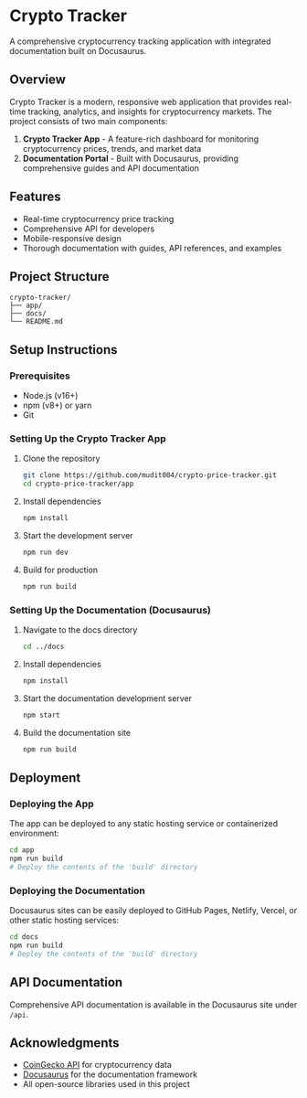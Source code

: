 # Crypto Tracker

A comprehensive cryptocurrency tracking application with integrated documentation built on Docusaurus.

## Overview

Crypto Tracker is a modern, responsive web application that provides real-time tracking, analytics, and insights for cryptocurrency markets. The project consists of two main components:

1. **Crypto Tracker App** - A feature-rich dashboard for monitoring cryptocurrency prices, trends, and market data
2. **Documentation Portal** - Built with Docusaurus, providing comprehensive guides and API documentation

## Features

- Real-time cryptocurrency price tracking
- Comprehensive API for developers
- Mobile-responsive design
- Thorough documentation with guides, API references, and examples

## Project Structure

```
crypto-tracker/
├── app/            
├── docs/           
└── README.md       
```

## Setup Instructions

### Prerequisites

- Node.js (v16+)
- npm (v8+) or yarn
- Git

### Setting Up the Crypto Tracker App

1. Clone the repository
   ```bash
   git clone https://github.com/mudit004/crypto-price-tracker.git
   cd crypto-price-tracker/app
   ```

2. Install dependencies
   ```bash
   npm install
   ```

3. Start the development server
   ```bash
   npm run dev
   ```

4. Build for production
   ```bash
   npm run build
   ```

### Setting Up the Documentation (Docusaurus)

1. Navigate to the docs directory
   ```bash
   cd ../docs
   ```

2. Install dependencies
   ```bash
   npm install
   ```

3. Start the documentation development server
   ```bash
   npm start
   ```

4. Build the documentation site
   ```bash
   npm run build
   ```

## Deployment

### Deploying the App

The app can be deployed to any static hosting service or containerized environment:

```bash
cd app
npm run build
# Deploy the contents of the 'build' directory
```

### Deploying the Documentation

Docusaurus sites can be easily deployed to GitHub Pages, Netlify, Vercel, or other static hosting services:

```bash
cd docs
npm run build
# Deploy the contents of the 'build' directory
```

## API Documentation

Comprehensive API documentation is available in the Docusaurus site under `/api`. 

## Acknowledgments

- [CoinGecko API](https://www.coingecko.com/en/api) for cryptocurrency data
- [Docusaurus](https://docusaurus.io/) for the documentation framework
- All open-source libraries used in this project